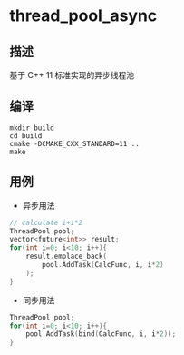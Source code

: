 # thread_pool_async

## 描述

基于 C++ 11 标准实现的异步线程池


## 编译

``` shell
mkdir build
cd build
cmake -DCMAKE_CXX_STANDARD=11 ..
make
```

## 用例

* 异步用法

```cpp
// calculate i+i*2
ThreadPool pool;
vector<future<int>> result;
for(int i=0; i<10; i++){
    result.emplace_back(
        pool.AddTask(CalcFunc, i, i*2)
    );
}
```

* 同步用法
```cpp
ThreadPool pool;
for(int i=0; i<10; i++){
    pool.AddTask(bind(CalcFunc, i, i*2));
}
```
